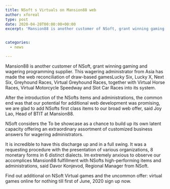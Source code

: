```yaml
---
title: NSoft s Virtuals on Mansion88 web
author: xforeal 
type: post
date: 2020-04-28T00:00:00+00:00
excerpt: 'Mansion88 is another customer of NSoft, grant winning gaming and wagering programming provider '


categories:
  - news

---
```

Mansion88 is another customer of NSoft, grant winning gaming and wagering programming supplier. This wagering administrator from Asia has made the web reconciliation of draw-based gamesLucky Six, Lucky X, Next Six, Greyhound Races, Virtual Greyhound Races, together with Virtual Horse Races, Virtual Motorcycle Speedway and Slot Car Races into its system. 

After the introduction of the NSofts items and administrations, the common end was that our potential for additional web development was promising, we are glad to add NSofts first class items to our broad web offer, said Joy Lao, Head of BTIT at Mansion88. 

NSoft considers the To be showcase as a chance to build up its own latent capacity offering an extraordinary assortment of customized business answers for wagering administrators. 

It is incredible to have this discharge up and in a full swing. It was a requesting procedure with the presentation of various organizations, 8 monetary forms in 6 distinct dialects. Im extremely anxious to observe our accomplices Mansion88 fulfillment with NSofts high-performing items and administrations, said Davor Konjevod, Regional Manager from NSoft. 

Find out additional on NSoft Virtual games and the uncommon offer: virtual games online for nothing till first of June, 2020 sign up now.